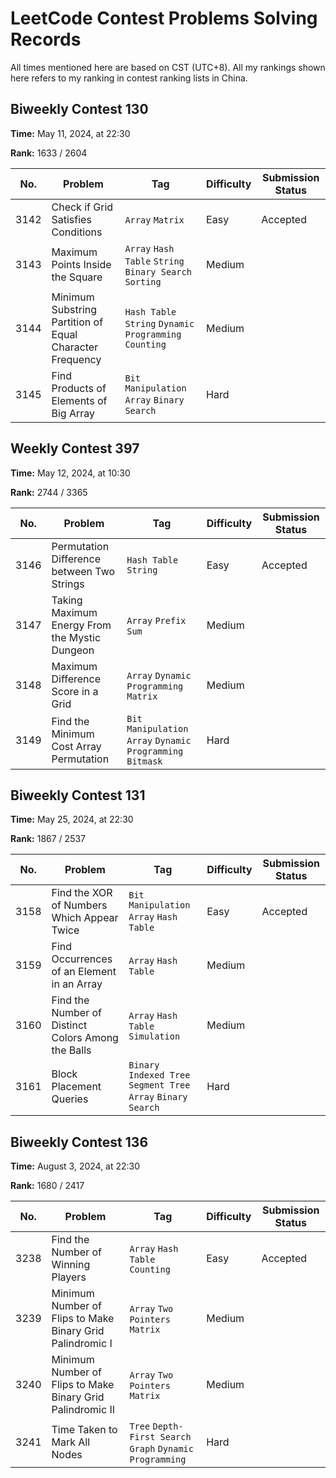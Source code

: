 # LeetCode Contest Problems Solving Records

All times mentioned here are based on CST (UTC+8). All my rankings shown here refers to my ranking in contest ranking lists in China.

## Biweekly Contest 130

**Time:** May 11, 2024, at 22:30

**Rank:** 1633 / 2604

|No.|Problem|Tag|Difficulty|Submission Status|
|---|-------|---|----------|-----------------|
|3142|Check if Grid Satisfies Conditions|`Array` `Matrix`|Easy|Accepted|
|3143|Maximum Points Inside the Square|`Array` `Hash Table` `String` `Binary Search` `Sorting`|Medium||
|3144|Minimum Substring Partition of Equal Character Frequency|`Hash Table` `String` `Dynamic Programming` `Counting`|Medium||
|3145|Find Products of Elements of Big Array|`Bit Manipulation` `Array` `Binary Search`|Hard||

## Weekly Contest 397

**Time:** May 12, 2024, at 10:30

**Rank:** 2744 / 3365

|No.|Problem|Tag|Difficulty|Submission Status|
|---|-------|---|----------|-----------------|
|3146|Permutation Difference between Two Strings|`Hash Table` `String`|Easy|Accepted|
|3147|Taking Maximum Energy From the Mystic Dungeon|`Array` `Prefix Sum`|Medium||
|3148|Maximum Difference Score in a Grid|`Array` `Dynamic Programming` `Matrix`|Medium||
|3149|Find the Minimum Cost Array Permutation|`Bit Manipulation` `Array` `Dynamic Programming` `Bitmask`|Hard||

## Biweekly Contest 131

**Time:** May 25, 2024, at 22:30

**Rank:** 1867 / 2537

|No.|Problem|Tag|Difficulty|Submission Status|
|---|-------|---|----------|-----------------|
|3158|Find the XOR of Numbers Which Appear Twice|`Bit Manipulation` `Array` `Hash Table`|Easy|Accepted|
|3159|Find Occurrences of an Element in an Array|`Array` `Hash Table`|Medium||
|3160|Find the Number of Distinct Colors Among the Balls|`Array` `Hash Table` `Simulation`|Medium||
|3161|Block Placement Queries|`Binary Indexed Tree` `Segment Tree` `Array` `Binary Search`|Hard||

## Biweekly Contest 136

**Time:** August 3, 2024, at 22:30

**Rank:** 1680 / 2417

|No.|Problem|Tag|Difficulty|Submission Status|
|---|-------|---|----------|-----------------|
|3238|Find the Number of Winning Players|`Array` `Hash Table` `Counting`|Easy|Accepted|
|3239|Minimum Number of Flips to Make Binary Grid Palindromic I|`Array` `Two Pointers` `Matrix`|Medium||
|3240|Minimum Number of Flips to Make Binary Grid Palindromic II|`Array` `Two Pointers` `Matrix`|Medium||
|3241|Time Taken to Mark All Nodes|`Tree` `Depth-First Search` `Graph` `Dynamic Programming`|Hard||